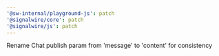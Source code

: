 ```yaml
---
'@sw-internal/playground-js': patch
'@signalwire/core': patch
'@signalwire/js': patch
---
```


Rename Chat publish param from 'message' to 'content' for consistency
